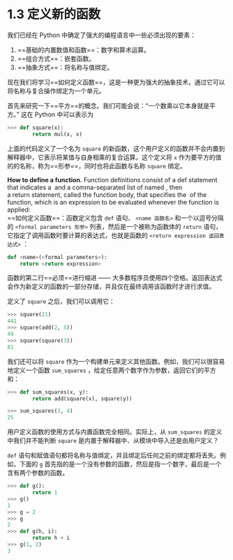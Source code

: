 # 1.3 定义新的函数

我们已经在 Python 中确定了强大的编程语言中一些必须出现的要素：

1. ==基础的内置数值和函数==：数字和算术运算。
2. ==组合方式==：嵌套函数。
3. ==抽象方式==：将名称与值绑定。

现在我们将学习==如何定义函数==，这是一种更为强大的抽象技术，通过它可以将名称与复合操作绑定为一个单元。

首先来研究一下==平方==的概念。我们可能会说：“一个数乘以它本身就是平方。” 这在 Python 中可以表示为

```py
>>> def square(x):
        return mul(x, x)
```

上面的代码定义了一个名为 `square` 的新函数，这个用户定义的函数并不会内置到解释器中，它表示将某值与自身相乘的复合运算。这个定义将 `x` 作为要平方的值的的名称，称为==形参==，同时也将此函数与名称 `square` 绑定。

**How to define a function.** Function definitions consist of a def statement that indicates a <name> and a comma-separated list of named <formal parameters>, then a return statement, called the function body, that specifies the <return expression> of the function, which is an expression to be evaluated whenever the function is applied:  
==如何定义函数==：函数定义包含 `def` 语句、 `<name 函数名>` 和一个以逗号分隔的 `<formal parameters 形参>` 列表，然后是一个被称为函数体的 `return` 语句，它指定了调用函数时要计算的表达式，也就是函数的 `<return expression 返回表达式>` ：

```py
def <name>(<formal parameters>):
    return <return expression>
```

函数的第二行==必须==进行缩进 —— 大多数程序员使用四个空格。返回表达式会作为新定义的函数的一部分存储，并且仅在最终调用该函数时才进行求值。

定义了 `square` 之后，我们可以调用它：

```py
>>> square(21)
441
>>> square(add(2, 5))
49
>>> square(square(3))
81
```

我们还可以将 `square` 作为一个构建单元来定义其他函数。例如，我们可以很容易地定义一个函数 `sum_squares` ，给定任意两个数字作为参数，返回它们的平方和：

```py
>>> def sum_squares(x, y):
        return add(square(x), square(y))

>>> sum_squares(3, 4)
25
```

用户定义函数的使用方式与内置函数完全相同。实际上，从 `sum_squares` 的定义中我们并不能判断 `square` 是内置于解释器中、从模块中导入还是由用户定义？

`def` 语句和赋值语句都将名称与值绑定，并且绑定后任何之前的绑定都将丢失。例如，下面的 `g` 首先指的是一个没有参数的函数，然后是指一个数字，最后是一个含有两个参数的函数。

```py
>>> def g():
        return 1
>>> g()
1
>>> g = 2
>>> g
2
>>> def g(h, i):
        return h + i
>>> g(1, 2)
3
```